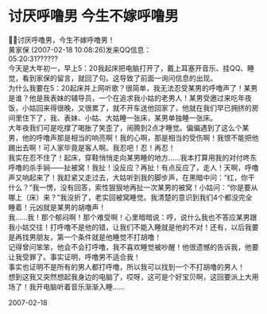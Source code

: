 # 讨厌呼噜男 今生不嫁呼噜男

讨厌呼噜男，今生不嫁呼噜男！<br />
      黄家保  (2007-02-18 10:08:26)发来QQ信息：<br />
      05:20:31??????<br />
     今天是大年初一，早上5：20我起床把电脑打开了，戴上耳塞开音乐、挂QQ、睡觉，看到家保的留言，就回了句。这导致了前面一询问信息的出现。<br />
      为什么我要在5：20起床并上网听歌？很简单，我无法忍受某男的呼噜声了！某男是谁？他是我表妹的辅导员，一个在追求我小姑的老男人！某男受邀过来吃年夜饭，小姑回来得很晚，又很累了，就不开车送他回家了，他就在我们早已拥挤的房间里住下了，我、表妹、小姑、大姑睡一张床，某男单独睡一张床。<br />
      大年夜我们可是吃撑了喝胀了笑歪了，闹腾到2点才睡觉。偏偏遇到了这么个某男，他的呼噜声那是相当的响亮啊！我的心啊，那是相当的受伤啊！我恨不能把他踢出去啊！可人家毕竟是客人啊。我忍吧！忍！再忍！<br />
      我实在忍不住了！起床，穿鞋悄悄走向某男睡的地方……我本打算用我的对付咚东呼噜的杀手锏——扯被窝！我扯！没反应？再扯！有点反应了，走人！天啊，呼噜声又响起来了！我赶紧又走过去，大姑听到我的脚步声，在黑暗中问：“红，你干什么？”我一愣，没有回答，索性狠狠地再扯一次某男的被窝！小姑问：“你是要从哪上（床）来？”我没折了，老实回被窝睡觉。我清楚的意识到我们4个都没完全睡着！元凶就是某男的胡噜声！<br />
      我……我！那个郁闷啊！那个难受啊！心里暗暗说：哼，说什么我也不答应某男跟我小姑交往！打呼噜不是他的错，让我们不能入睡就是他的不对！还有，以后我要是再找男朋友，第一个条件就是他睡觉不打胡噜！<br />
      记得曾问笨笨，他会不会打呼噜，我不喜欢睡觉被吵醒！他很遗憾的告诉我，他要让我受罪了。事实证明，呼噜男不适合我！<br />
      事实也证明不是所有的男人都打呼噜，所以我可以找到一个不打胡噜的男人！<br />
      想到这我又突然想起我身边的电脑了，哎呀，这可是个好宝贝啊，这回要派上大用场了！我开电脑听着音乐渐渐入睡……




2007-02-18